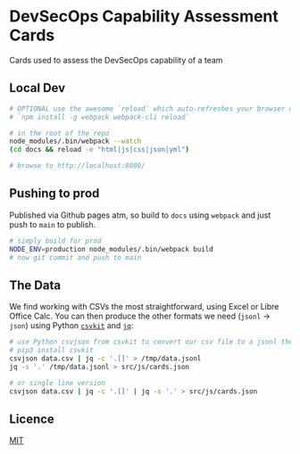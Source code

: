# DevSecOps Capability Assessment Cards

Cards used to assess the DevSecOps capability of a team

## Local Dev

```bash
# OPTIONAL use the awesome `reload` which auto-refreshes your browser on change using websockets
# `npm install -g webpack webpack-cli reload`

# in the root of the repo
node_modules/.bin/webpack --watch
(cd docs && reload -e "html|js|css|json|yml")

# browse to http://localhost:8080/
```

## Pushing to prod

Published via Github pages atm, so build to `docs` using `webpack` and just push to `main` to publish.

```bash
# simply build for prod
NODE_ENV=production node_modules/.bin/webpack build
# now git commit and push to main
```

## The Data

We find working with CSVs the most straightforward, using Excel or Libre Office Calc.
You can then produce the other formats we need (`jsonl` -> `json`) using Python [`csvkit`](https://csvkit.readthedocs.io/en/latest/tutorial.html) and [`jq`](https://stedolan.github.io/jq/):

```bash
# use Python csvjson from csvkit to convert our csv file to a jsonl then to a json file
# pip3 install csvkit
csvjson data.csv | jq -c '.[]' > /tmp/data.jsonl
jq -s '.' /tmp/data.jsonl > src/js/cards.json

# or single line version
csvjson data.csv | jq -c '.[]' | jq -s '.' > src/js/cards.json
```

## Licence

[MIT](LICENSE)
